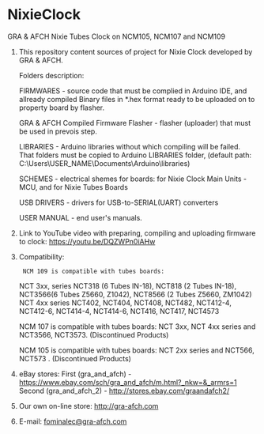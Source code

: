 # NixieClock
GRA &amp; AFCH Nixie Tubes Clock on NCM105, NCM107 and NCM109
1. This repository content sources of project for Nixie Clock developed by GRA & AFCH.

	Folders description:
  
	FIRMWARES - source code that must be complied in Arduino IDE, and allready compiled Binary files in *.hex format ready to be uploaded on to property board by flasher.
  
	GRA & AFCH Compiled Firmware Flasher - flasher (uploader) that must be used in prevois step.
  
	LIBRARIES - Arduino libraries without which compiling will be failed. That folders must be copied to Arduino LIBRARIES folder, (default path: C:\Users\USER_NAME\Documents\Arduino\libraries)
  
	SCHEMES - electrical shemes for boards: for Nixie Clock Main Units - MCU, and for Nixie Tubes Boards
  
	USB DRIVERS - drivers for USB-to-SERIAL(UART) converters
  
	USER MANUAL - end user's manuals.

2. Link to YouTube video with preparing, compiling and uploading firmware to clock:
https://youtu.be/DQZWPn0iAHw

3. Compatibility:

        NCM 109 is compatible with tubes boards: 
	NCT 3xx, series NCT318 (6 Tubes IN-18), NCT818 (2 Tubes IN-18), NCT3566(6 Tubes Z5660, Z1042), NCT8566 (2 Tubes Z5660, ZM1042)
	NCT 4xx series NCT402, NCT404, NCT408, NCT482, NCT412-4, NCT412-6, NCT414-4, NCT414-6, NCT416, NCT417, NCT4573
	
	NCM 107 is compatible with tubes boards: NCT 3xx, NCT 4xx series and NCT3566, NCT3573. (Discontinued Products)
	
	NCM 105 is compatible with tubes boards: NCT 2xx series and NCT566, NCT573 . (Discontinued Products)
	
	
	
	

3. eBay stores:
First (gra_and_afch) - https://www.ebay.com/sch/gra_and_afch/m.html?_nkw=&_armrs=1
Second (gra_and_afch_2) - http://stores.ebay.com/graandafch2/

4. Our own on-line store: http://gra-afch.com

5. E-mail: fominalec@gra-afch.com
